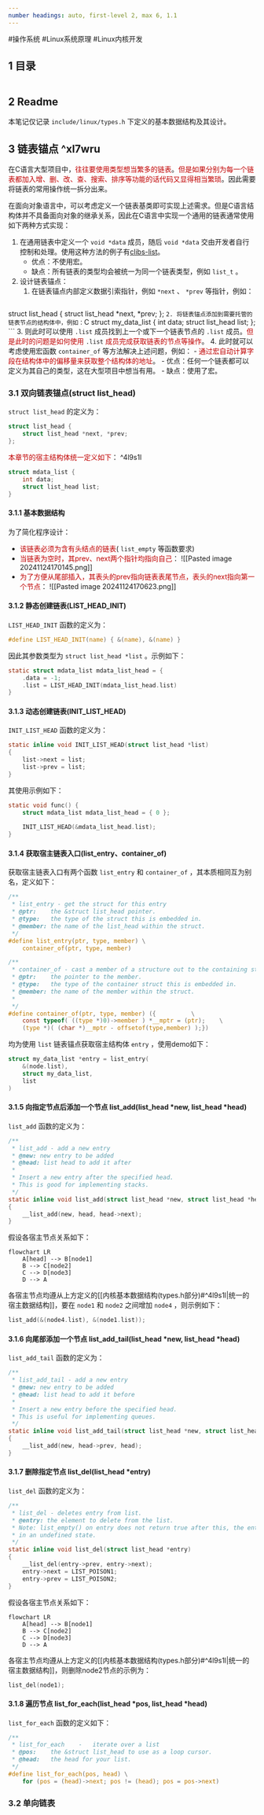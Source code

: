 ```yaml
---
number headings: auto, first-level 2, max 6, 1.1
---
```

#操作系统 #Linux系统原理 #Linux内核开发


## 1 目录

```toc
```

## 2 Readme

本笔记仅记录 `include/linux/types.h` 下定义的基本数据结构及其设计。

## 3 链表锚点 ^xl7wru

在C语言大型项目中，<font color="#c00000">往往要使用类型想当繁多的链表</font>。<font color="#c00000">但是如果分别为每一个链表都加入增、删、改、查、搜索、排序等功能的话代码又显得相当繁琐</font>。因此需要将链表的常用操作统一拆分出来。

在面向对象语言中，可以考虑定义一个链表基类即可实现上述需求。但是C语言结构体并不具备面向对象的继承关系，因此在C语言中实现一个通用的链表通常使用如下两种方式实现：
1. 在通用链表中定义一个 `void *data` 成员，随后 `void *data` 交由开发者自行控制和处理。使用这种方法的例子有[clibs-list](https://github.com/clibs/list)。
	- 优点：不使用宏。
	- 缺点：所有链表的类型均会被统一为同一个链表类型，例如 `list_t` 。
2. 设计链表锚点：
	1. 在链表锚点内部定义数据引索指针，例如 `*next` 、 `*prev` 等指针，例如：
	```C
struct list_head {
	struct list_head *next, *prev;
};
	```
	2. 将链表锚点添加到需要托管的链表节点的结构体中，例如：
	```C
struct my_data_list {
    int data;
    struct list_head list;
};
	```
	3. 则此时可以使用 `.list` 成员找到上一个或下一个链表节点的 `.list` 成员。<font color="#c00000">但是此时的问题是如何使用</font> `.list` <font color="#c00000">成员完成获取链表的节点等操作</font>。
	4. 此时就可以考虑使用宏函数 `container_of` 等方法解决上述问题，例如：
		- <font color="#c00000">通过宏自动计算字段在结构体中的偏移量来获取整个结构体的地址</font>。
	- 优点：任何一个链表都可以定义为其自己的类型，这在大型项目中想当有用。
	- 缺点：使用了宏。

### 3.1 双向链表锚点(struct list_head)

`struct list_head` 的定义为：

```C
struct list_head {
	struct list_head *next, *prev;
};
```

<font color="#c00000">本章节的宿主结构体统一定义如下</font>： ^4l9s1l

```C
struct mdata_list {
	int data;
	struct list_head list;
}
```

#### 3.1.1 基本数据结构

为了简化程序设计：
- <font color="#c00000">该链表必须为含有头结点的链表</font>( `list_empty` 等函数要求)
- <font color="#c00000">当链表为空时，其prev、next两个指针均指向自己</font>：
	![[Pasted image 20241124170145.png]]
- <font color="#c00000">为了方便从尾部插入，其表头的prev指向链表表尾节点，表头的next指向第一个节点</font>：
	![[Pasted image 20241124170623.png]]

#### 3.1.2 静态创建链表(LIST_HEAD_INIT)

`LIST_HEAD_INIT` 函数的定义为：

```C
#define LIST_HEAD_INIT(name) { &(name), &(name) }
```

因此其参数类型为 `struct list_head *list` 。示例如下：

```C
static struct mdata_list mdata_list_head = {
	.data = -1;
	.list = LIST_HEAD_INIT(mdata_list_head.list)
}
```

#### 3.1.3 动态创建链表(INIT_LIST_HEAD)

`INIT_LIST_HEAD` 函数的定义为：

```C
static inline void INIT_LIST_HEAD(struct list_head *list)
{
	list->next = list;
	list->prev = list;
}
```

其使用示例如下：

```C
static void func() {
	struct mdata_list mdata_list_head = { 0 };
	
	INIT_LIST_HEAD(&mdata_list_head.list);
}
```

#### 3.1.4 获取宿主链表入口(list_entry、container_of)

获取宿主链表入口有两个函数 `list_entry` 和 `container_of` ，其本质相同互为别名，定义如下：

```C
/**
 * list_entry - get the struct for this entry
 * @ptr:	the &struct list_head pointer.
 * @type:	the type of the struct this is embedded in.
 * @member:	the name of the list_head within the struct.
 */
#define list_entry(ptr, type, member) \
	container_of(ptr, type, member)

/**
 * container_of - cast a member of a structure out to the containing structure
 * @ptr:	the pointer to the member.
 * @type:	the type of the container struct this is embedded in.
 * @member:	the name of the member within the struct.
 *
 */
#define container_of(ptr, type, member) ({			\
	const typeof( ((type *)0)->member ) *__mptr = (ptr);	\
	(type *)( (char *)__mptr - offsetof(type,member) );})
```

均为使用 `list` 链表锚点获取宿主结构体 `entry` ，使用demo如下：

```C
struct my_data_list *entry = list_entry(
	&(node.list), 
	struct my_data_list,
	list
)
```

#### 3.1.5 向指定节点后添加一个节点 list_add(list_head \*new, list_head \*head)

`list_add` 函数的定义为：

```C
/**
 * list_add - add a new entry
 * @new: new entry to be added
 * @head: list head to add it after
 *
 * Insert a new entry after the specified head.
 * This is good for implementing stacks.
 */
static inline void list_add(struct list_head *new, struct list_head *head)
{
	__list_add(new, head, head->next);
}
```

假设各宿主节点关系如下：

```mermaid
flowchart LR
	A[head] --> B[node1]
	B --> C[node2]
	C --> D[node3]
	D --> A
```

各宿主节点均遵从上方定义的[[内核基本数据结构(types.h部分)#^4l9s1l|统一的宿主数据结构]]，要在 `node1` 和 `node2` 之间增加 `node4` ，则示例如下：

```C
list_add(&(node4.list), &(node1.list));
```

#### 3.1.6 向尾部添加一个节点 list_add_tail(list_head \*new, list_head \*head)

`list_add_tail` 函数的定义为：

```C
/**
 * list_add_tail - add a new entry
 * @new: new entry to be added
 * @head: list head to add it before
 *
 * Insert a new entry before the specified head.
 * This is useful for implementing queues.
 */
static inline void list_add_tail(struct list_head *new, struct list_head *head)
{
	__list_add(new, head->prev, head);
}
```

#### 3.1.7 删除指定节点 list_del(list_head \*entry)

`list_del` 函数的定义为：

```C
/**
 * list_del - deletes entry from list.
 * @entry: the element to delete from the list.
 * Note: list_empty() on entry does not return true after this, the entry is
 * in an undefined state.
 */
static inline void list_del(struct list_head *entry)
{
	__list_del(entry->prev, entry->next);
	entry->next = LIST_POISON1;
	entry->prev = LIST_POISON2;
}
```

假设各宿主节点关系如下：

```mermaid
flowchart LR
	A[head] --> B[node1]
	B --> C[node2]
	C --> D[node3]
	D --> A
```

各宿主节点均遵从上方定义的[[内核基本数据结构(types.h部分)#^4l9s1l|统一的宿主数据结构]]，则删除node2节点的示例为：

```C
list_del(node1);
```

#### 3.1.8 遍历节点 list_for_each(list_head \*pos, list_head \*head)

`list_for_each` 函数的定义如下：

```C
/**
 * list_for_each	-	iterate over a list
 * @pos:	the &struct list_head to use as a loop cursor.
 * @head:	the head for your list.
 */
#define list_for_each(pos, head) \
	for (pos = (head)->next; pos != (head); pos = pos->next)
```

### 3.2 单向链表








